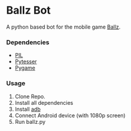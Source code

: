 # Ballz Bot

A python based bot for the mobile game [Ballz](https://play.google.com/store/apps/details?id=com.ketchapp.ballz).

### Dependencies
* [PIL](http://www.pythonware.com/products/pil/)
* [Pytesser](https://pypi.python.org/pypi/PyTesser)
* [Pygame](https://www.pygame.org/)

### Usage
1. Clone Repo.
2. Install all dependencies
3. Install [adb](https://developer.android.com/studio/command-line/adb.html)
4. Connect Android device (with 1080p screen)
5. Run ballz.py
